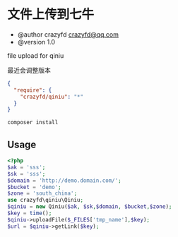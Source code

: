 文件上传到七牛
=================================
* @author crazyfd <crazyfd@qq.com>
* @version 1.0

file upload for qiniu

最近会调整版本


```json
{
  "require": {
    "crazyfd/qiniu": "*"
  }
}
```
```php
composer install
```

Usage
-----

```php
<?php
$ak = 'sss';
$sk = 'sss';
$domain = 'http://demo.domain.com/';
$bucket = 'demo';
$zone = 'south_china';
use crazyfd\qiniu\Qiniu;
$qiniu = new Qiniu($ak, $sk,$domain, $bucket,$zone);
$key = time();
$qiniu->uploadFile($_FILES['tmp_name'],$key);
$url = $qiniu->getLink($key);
```
